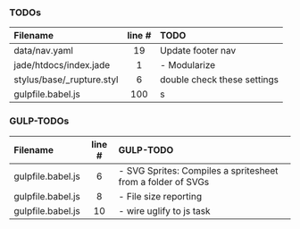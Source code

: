 ### TODOs
| Filename | line # | TODO
|:------|:------:|:------
| data/nav.yaml | 19 | Update footer nav
| jade/htdocs/index.jade | 1 | - Modularize
| stylus/base/_rupture.styl | 6 | double check these settings
| gulpfile.babel.js | 100 | s

### GULP-TODOs
| Filename | line # | GULP-TODO
|:------|:------:|:------
| gulpfile.babel.js | 6 | - SVG Sprites: Compiles a spritesheet from a folder of SVGs
| gulpfile.babel.js | 8 | - File size reporting
| gulpfile.babel.js | 10 | - wire uglify to js task